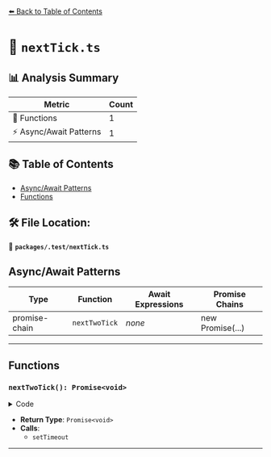 [⬅️ Back to Table of Contents](../../index.md)

# 📄 `nextTick.ts`

## 📊 Analysis Summary

| Metric | Count |
|--------|-------|
| 🔧 Functions | 1 |
| ⚡ Async/Await Patterns | 1 |

## 📚 Table of Contents

- [Async/Await Patterns](#asyncawait-patterns)
- [Functions](#functions)

## 🛠️ File Location:
📂 **`packages/.test/nextTick.ts`**

## Async/Await Patterns

| Type | Function | Await Expressions | Promise Chains |
|------|----------|-------------------|----------------|
| promise-chain | `nextTwoTick` | *none* | new Promise(...) |


---

## Functions

### `nextTwoTick(): Promise<void>`

<details><summary>Code</summary>

```ts
export function nextTwoTick() {
  return new Promise<void>((resolve) => {
    setTimeout(() => {
      setTimeout(resolve)
    })
  })
}
```
</details>

- **Return Type**: `Promise<void>`
- **Calls**:
  - `setTimeout`

---